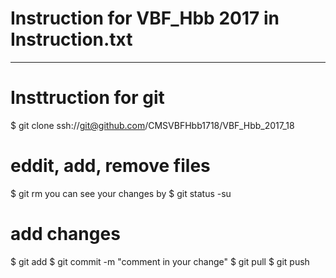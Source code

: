 
# Instruction for VBF_Hbb 2017  in Instruction.txt

**************************************************************************************************

# Insttruction for git

$ git clone ssh://git@github.com/CMSVBFHbb1718/VBF_Hbb_2017_18

# eddit, add, remove files
$ git rm <file>
you can see your changes by 
$ git status -su

# add changes
$ git add <file>
$ git commit -m "comment in your change"
$ git pull
$ git push 

